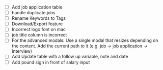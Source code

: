 * [ ] Add job application table
* [ ] handle duplicate jobs
* [ ] Rename Keywords to Tags
* [ ] Download/Export feature
* [ ] Incorrect logo font on mac
* [ ] job title column is incorrect
* [ ] For the advanced modals: Use a single modal that resizes depending on the content. Add the current path to it (e.g. job -> job application -> interview)
* [ ] Add Update table with a follow up variable, note and date
* [ ] Add pound sign in front of salary input